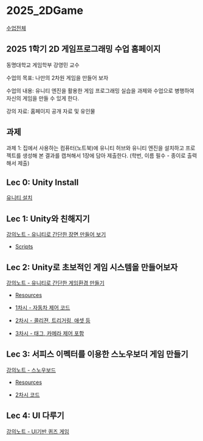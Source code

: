 # 2025_2DGame

[수업전체](https://github.com/dknife/dknife.github.io/wiki/Lecture_Homepage)

## 2025 1학기 2D 게임프로그래밍 수업 홈페이지

동명대학교 게임학부 강영민 교수

수업의 목표: 나만의 2차원 게임을 만들어 보자

수업의 내용: 유니티 엔진을 활용한 게임 프로그래밍 실습을 과제와 수업으로 병행하여 자신의 게임을 만들 수 있게 한다.

강의 자료: 홈페이지 공개 자료 및 유인물

## 과제

과제 1: 집에서 사용하는 컴퓨터(노트북)에 유니티 허브와 유니티 엔진을 설치하고 프로젝트를 생성해 본 결과를 캡쳐해서 1장에 담아 제출한다. (학번, 이름 필수 - 종이로 출력해서 제출)

## Lec 0: Unity Install

[유니티 설치](https://docs.google.com/document/d/11lGYNSMMBUv9zLsNMtGI-5LsbQDCA31nTTeXYlEaYwc/edit?usp=sharing)

## Lec 1: Unity와 친해지기

[강의노트 - 유니티로 간단한 장면 만들어 보기](https://github.com/dknife/2025_2DGame/raw/main/Lec/Lec1_Unity_%EC%9D%B5%EC%88%99%ED%95%B4%EC%A7%80%EA%B8%B0.pdf)

* [Scripts](https://github.com/dknife/2025_2DGame/tree/main/Lec/Lec1_Code)

## Lec 2: Unity로 초보적인 게임 시스템을 만들어보자

[강의노트 - 유니티로 간단한 게임환경 만들기](https://github.com/dknife/2025_2DGame/raw/main/Lec/Lec2_Unity_Game%EB%A7%8C%EB%93%A4%EA%B8%B0_.pdf)

* [Resources](https://github.com/dknife/2025_2DGame/raw/main/Lec/Lec2_Resources.zip)

* [1차시 - 자동차 제어 코드](https://github.com/dknife/2025_2DGame/blob/main/Lec/Lec2_Code/Character_Move_01.cs)

* [2차시 - 콜리젼, 트리거링, 애셋 등](https://github.com/dknife/2025_2DGame/tree/main/Lec/Lec2_Code/2nd)

* [3차시 - 태그, 카메라 제어 포함](https://github.com/dknife/2025_2DGame/tree/main/Lec/Lec2_Code/3rd)

## Lec 3: 서피스 이펙터를 이용한 스노우보더 게임 만들기

[강의노트 - 스노우보드](https://github.com/dknife/2025_2DGame/raw/main/Lec/Lec3_Snowboard.pdf)

* [Resources](https://github.com/dknife/2025_2DGame/raw/main/Lec/Lec3Code/snowboard.zip)

* [2차시 코드](https://github.com/dknife/2025_2DGame/tree/main/Lec/Lec3Code/Sub02)

  
## Lec 4: UI 다루기

[강의노트 - UI기반 퀴즈 게임](https://github.com/dknife/2025_2DGame/raw/main/Lec/Lec4_UserInterface.pdf)
